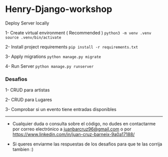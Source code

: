 # Henry-Django-workshop

Deploy Server locally

1- Create virtual environment ( Recommended )
`python3 -m venv .venv`
`source .venv/bin/activate`

2- Install project requirements
`pip install -r requirements.txt`

3- Apply migrations
`python manage.py migrate`

4- Run Server
`python manage.py runserver`







### Desafios ###
1- CRUD para artistas

2- CRUD para Lugares

3- Comprobar si un evento tiene entradas disponibles


-------


- Cualquier duda o consulta sobre el código, no dudes en contactarme por correo electrónico a juanbarcruz96@gmail.com o por https://www.linkedin.com/in/juan-cruz-barneix-9a0a17188/

- Si queres enviarme las respuestas de los desafios para que te las corrija tambien :) 
